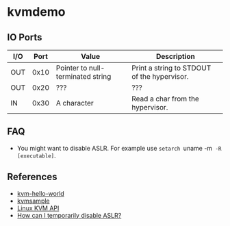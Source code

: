 # kvmdemo

## IO Ports

| I/O | Port | Value | Description |
|-|-|-|-|
| OUT | 0x10 | Pointer to null-terminated string | Print a string to STDOUT of the hypervisor. |
| OUT | 0x20 | ??? | ??? |
| IN | 0x30 | A character | Read a char from the hypervisor. |

## FAQ

- You might want to disable ASLR. For example use `setarch `uname -m` -R [executable]`.

## References

- [kvm-hello-world](https://github.com/dpw/kvm-hello-world/)
- [kvmsample](https://github.com/soulxu/kvmsample)
- [Linux KVM API](https://docs.kernel.org/virt/kvm/api.html)
- [How can I temporarily disable ASLR?](https://askubuntu.com/a/507954)
